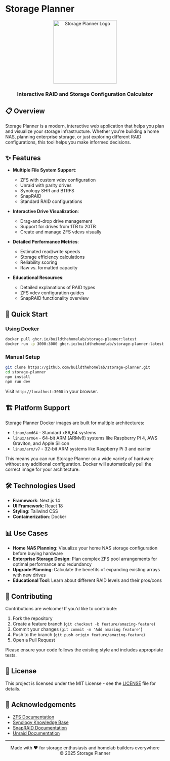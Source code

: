 # Storage Planner
<div align="center">
  <img src="https://raw.githubusercontent.com/buildthehomelab/storage-planner/main/public/storage-planner-logo.png" alt="Storage Planner Logo" width="200">
  <br>
  <h3>Interactive RAID and Storage Configuration Calculator</h3>
</div>

## 📋 Overview

Storage Planner is a modern, interactive web application that helps you plan and visualize your storage infrastructure. Whether you're building a home NAS, planning enterprise storage, or just exploring different RAID configurations, this tool helps you make informed decisions.



## ✨ Features

- **Multiple File System Support**:
  - ZFS with custom vdev configuration
  - Unraid with parity drives
  - Synology SHR and BTRFS
  - SnapRAID
  - Standard RAID configurations

- **Interactive Drive Visualization**:
  - Drag-and-drop drive management
  - Support for drives from 1TB to 20TB
  - Create and manage ZFS vdevs visually

- **Detailed Performance Metrics**:
  - Estimated read/write speeds
  - Storage efficiency calculations
  - Reliability scoring
  - Raw vs. formatted capacity

- **Educational Resources**:
  - Detailed explanations of RAID types
  - ZFS vdev configuration guides
  - SnapRAID functionality overview

## 🚀 Quick Start

### Using Docker

```bash
docker pull ghcr.io/buildthehomelab/storage-planner:latest
docker run -p 3000:3000 ghcr.io/buildthehomelab/storage-planner:latest
```

### Manual Setup

```bash
git clone https://github.com/buildthehomelab/storage-planner.git
cd storage-planner
npm install
npm run dev
```

Visit `http://localhost:3000` in your browser.

## 🏗️ Platform Support

Storage Planner Docker images are built for multiple architectures:

- `linux/amd64` - Standard x86_64 systems
- `linux/arm64` - 64-bit ARM (ARMv8) systems like Raspberry Pi 4, AWS Graviton, and Apple Silicon
- `linux/arm/v7` - 32-bit ARM systems like Raspberry Pi 3 and earlier

This means you can run Storage Planner on a wide variety of hardware without any additional configuration. Docker will automatically pull the correct image for your architecture.

## 🛠️ Technologies Used

- **Framework**: Next.js 14
- **UI Framework**: React 18
- **Styling**: Tailwind CSS
- **Containerization**: Docker

## 📊 Use Cases

- **Home NAS Planning**: Visualize your home NAS storage configuration before buying hardware
- **Enterprise Storage Design**: Plan complex ZFS pool arrangements for optimal performance and redundancy
- **Upgrade Planning**: Calculate the benefits of expanding existing arrays with new drives
- **Educational Tool**: Learn about different RAID levels and their pros/cons

## 🤝 Contributing

Contributions are welcome! If you'd like to contribute:

1. Fork the repository
2. Create a feature branch (`git checkout -b feature/amazing-feature`)
3. Commit your changes (`git commit -m 'Add amazing feature'`)
4. Push to the branch (`git push origin feature/amazing-feature`)
5. Open a Pull Request

Please ensure your code follows the existing style and includes appropriate tests.

## 📝 License

This project is licensed under the MIT License - see the [LICENSE](LICENSE) file for details.

## 🙏 Acknowledgements

- [ZFS Documentation](https://openzfs.github.io/openzfs-docs/)
- [Synology Knowledge Base](https://www.synology.com/en-global/knowledgebase)
- [SnapRAID Documentation](https://www.snapraid.it/manual)
- [Unraid Documentation](https://wiki.unraid.net/)

---

<div align="center">
  Made with ❤️ for storage enthusiasts and homelab builders everywhere
  <br>
  © 2025 Storage Planner
</div>
